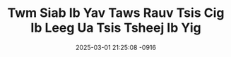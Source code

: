 ---
layout: movie-video-data
date: 2025-03-01 21:25:08 -0916
categories: movie

# Site Attributes
title: "Twm Siab Ib Yav Taws Rauv Tsis Cig Ib Leeg Ua Tsis Tsheej Ib Yig"
permalink: "/movie/Twm_Siab_Ib_Yav_Taws_Rauv_Tsis_Cig_Ib_Leeg_Ua_Tsis_Tsheej_Ib_Yig"

# Movie Attributes
synopsis: "Tub twm siab tsis mloog niam mloog txiv hais nws tsuas yuav nws siab xwb cov laus tsiv tag nws thiaj nyob nws ib leeg. Ua neej nyob nruab zoo nruab tsuag. "
producer: "Herr's Video Production"
director: ""
writer: ""
video_link: ""
genre: "Drama"
year: "1996"
release_type: "VHS"
storage: "Center for Hmong Studies"
thumbnail: "/assets/images/movie_thumbnails/Twm Siab Ib Yav Taws Rauv Tsis Cig Ib Leeg Ua Tsis Tsheej Ib Yig.jpeg"
publishing_company: "Herr's Video Productions"

# Sequels + Parts
base_movie: ""
total_parts: 
sequel: ""

# Movie Cast
cast:
- name: "Kab Zuag Thoj"
- name: "Naib Yaj"
- name: "Laj Muas"
---